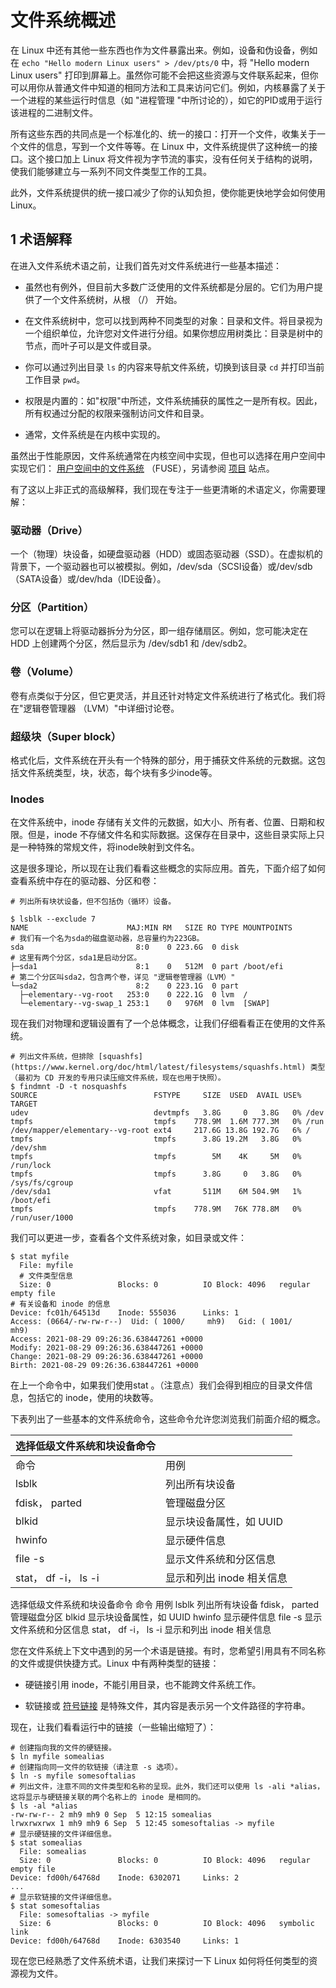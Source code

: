 # 文件系统概述

在 Linux 中还有其他一些东西也作为文件暴露出来。例如，设备和伪设备，例如在 `echo "Hello modern Linux users" > /dev/pts/0` 中，将 "Hello modern Linux users" 打印到屏幕上。虽然你可能不会把这些资源与文件联系起来，但你可以用你从普通文件中知道的相同方法和工具来访问它们。例如，内核暴露了关于一个进程的某些运行时信息（如 "进程管理 "中所讨论的），如它的PID或用于运行该进程的二进制文件。

所有这些东西的共同点是一个标准化的、统一的接口：打开一个文件，收集关于一个文件的信息，写到一个文件等等。在 Linux 中，文件系统提供了这种统一的接口。这个接口加上 Linux 将文件视为字节流的事实，没有任何关于结构的说明，使我们能够建立与一系列不同文件类型工作的工具。

此外，文件系统提供的统一接口减少了你的认知负担，使你能更快地学会如何使用 Linux。

## 1 术语解释

在进入文件系统术语之前，让我们首先对文件系统进行一些基本描述：

- 虽然也有例外，但目前大多数广泛使用的文件系统都是分层的。它们为用户提供了一个文件系统树，从根 （/） 开始。

- 在文件系统树中，您可以找到两种不同类型的对象：目录和文件。将目录视为一个组织单位，允许您对文件进行分组。如果你想应用树类比：目录是树中的节点，而叶子可以是文件或目录。

- 你可以通过列出目录 `ls` 的内容来导航文件系统，切换到该目录 `cd` 并打印当前工作目录 `pwd`。

- 权限是内置的：如"权限"中所述，文件系统捕获的属性之一是所有权。因此，所有权通过分配的权限来强制访问文件和目录。

- 通常，文件系统是在内核中实现的。

虽然出于性能原因，文件系统通常在内核空间中实现，但也可以选择在用户空间中实现它们： [用户空间中的文件系统](https://www.kernel.org/doc/html/latest/filesystems/fuse.html) （FUSE），另请参阅 [项目](https://github.com/libfuse/) 站点。

有了这以上非正式的高级解释，我们现在专注于一些更清晰的术语定义，你需要理解：

### 驱动器（Drive）

一个（物理）块设备，如硬盘驱动器（HDD）或固态驱动器（SSD）。在虚拟机的背景下，一个驱动器也可以被模拟。例如，/dev/sda（SCSI设备）或/dev/sdb（SATA设备）或/dev/hda（IDE设备）。

### 分区（Partition）

您可以在逻辑上将驱动器拆分为分区，即一组存储扇区。例如，您可能决定在 HDD 上创建两个分区，然后显示为 /dev/sdb1 和 /dev/sdb2。

### 卷（Volume）

卷有点类似于分区，但它更灵活，并且还针对特定文件系统进行了格式化。我们将在"逻辑卷管理器 （LVM）"中详细讨论卷。

### 超级块（Super block）

格式化后，文件系统在开头有一个特殊的部分，用于捕获文件系统的元数据。这包括文件系统类型，块，状态，每个块有多少inode等。

### Inodes

在文件系统中，inode 存储有关文件的元数据，如大小、所有者、位置、日期和权限。但是，inode 不存储文件名和实际数据。这保存在目录中，这些目录实际上只是一种特殊的常规文件，将inode映射到文件名。

这是很多理论，所以现在让我们看看这些概念的实际应用。首先，下面介绍了如何查看系统中存在的驱动器、分区和卷：

```Shell
# 列出所有块状设备，但不包括伪（循环）设备。

$ lsblk --exclude 7 
NAME                      MAJ:MIN RM   SIZE RO TYPE MOUNTPOINTS
# 我们有一个名为sda的磁盘驱动器，总容量约为223GB。
sda                         8:0    0 223.6G  0 disk
# 这里有两个分区，sda1是启动分区。              
├─sda1                      8:1    0   512M  0 part /boot/efi
# 第二个分区叫sda2，包含两个卷，详见 "逻辑卷管理器（LVM）"    
└─sda2                      8:2    0 223.1G  0 part              
  ├─elementary--vg-root   253:0    0 222.1G  0 lvm  /
  └─elementary--vg-swap_1 253:1    0   976M  0 lvm  [SWAP]
```

现在我们对物理和逻辑设置有了一个总体概念，让我们仔细看看正在使用的文件系统。

```Shell
# 列出文件系统，但排除 [squashfs](https://www.kernel.org/doc/html/latest/filesystems/squashfs.html) 类型（最初为 CD 开发的专用只读压缩文件系统，现在也用于快照）。
$ findmnt -D -t nosquashfs 
SOURCE                          FSTYPE     SIZE  USED  AVAIL USE% TARGET
udev                            devtmpfs   3.8G     0   3.8G   0% /dev
tmpfs                           tmpfs    778.9M  1.6M 777.3M   0% /run
/dev/mapper/elementary--vg-root ext4     217.6G 13.8G 192.7G   6% /
tmpfs                           tmpfs      3.8G 19.2M   3.8G   0% /dev/shm
tmpfs                           tmpfs        5M    4K     5M   0% /run/lock
tmpfs                           tmpfs      3.8G     0   3.8G   0% /sys/fs/cgroup
/dev/sda1                       vfat       511M    6M 504.9M   1% /boot/efi
tmpfs                           tmpfs    778.9M   76K 778.8M   0% /run/user/1000
```

我们可以更进一步，查看各个文件系统对象，如目录或文件：

```Shell
$ stat myfile
  File: myfile
  # 文件类型信息
  Size: 0               Blocks: 0          IO Block: 4096   regular empty file 
# 有关设备和 inode 的信息
Device: fc01h/64513d    Inode: 555036      Links: 1 
Access: (0664/-rw-rw-r--)  Uid: ( 1000/     mh9)   Gid: ( 1001/     mh9)
Access: 2021-08-29 09:26:36.638447261 +0000
Modify: 2021-08-29 09:26:36.638447261 +0000
Change: 2021-08-29 09:26:36.638447261 +0000
Birth: 2021-08-29 09:26:36.638447261 +0000
```

在上一个命令中，如果我们使用stat 。（注意点）我们会得到相应的目录文件信息，包括它的 inode，使用的块数等。

下表列出了一些基本的文件系统命令，这些命令允许您浏览我们前面介绍的概念。

| 选择低级文件系统和块设备命令 |                           |
| ---------------------------- | ------------------------- |
| 命令                         | 用例                      |
| lsblk                        | 列出所有块设备            |
| fdisk， parted               | 管理磁盘分区              |
| blkid                        | 显示块设备属性，如 UUID   |
| hwinfo                       | 显示硬件信息              |
| file -s                      | 显示文件系统和分区信息    |
| stat， df -i， ls -i         | 显示和列出 inode 相关信息 |

选择低级文件系统和块设备命令  命令  用例 lsblk  列出所有块设备 fdisk， parted  管理磁盘分区 blkid 显示块设备属性，如 UUID hwinfo  显示硬件信息 file -s 显示文件系统和分区信息  stat， df -i， ls -i  显示和列出 inode 相关信息 

您在文件系统上下文中遇到的另一个术语是链接。有时，您希望引用具有不同名称的文件或提供快捷方式。Linux 中有两种类型的链接：

- 硬链接引用 inode，不能引用目录，也不能跨文件系统工作。

- 软链接或 [符号链接](https://man7.org/linux/man-pages/man7/symlink.7.html) 是特殊文件，其内容是表示另一个文件路径的字符串。

现在，让我们看看运行中的链接（一些输出缩短了）：

```Shell
# 创建指向我的文件的硬链接。
$ ln myfile somealias 
# 创建指向同一文件的软链接（请注意 -s 选项）。
$ ln -s myfile somesoftalias 
# 列出文件，注意不同的文件类型和名称的呈现。此外，我们还可以使用 ls -ali *alias，这将显示与硬链接关联的两个名称上的 inode 是相同的。
$ ls -al *alias 
-rw-rw-r-- 2 mh9 mh9 0 Sep  5 12:15 somealias
lrwxrwxrwx 1 mh9 mh9 6 Sep  5 12:45 somesoftalias -> myfile
# 显示硬链接的文件详细信息。
$ stat somealias 
  File: somealias
  Size: 0               Blocks: 0          IO Block: 4096   regular empty file
Device: fd00h/64768d    Inode: 6302071     Links: 2
...
# 显示软链接的文件详细信息。
$ stat somesoftalias 
  File: somesoftalias -> myfile
  Size: 6               Blocks: 0          IO Block: 4096   symbolic link
Device: fd00h/64768d    Inode: 6303540     Links: 1
```

现在您已经熟悉了文件系统术语，让我们来探讨一下 Linux 如何将任何类型的资源视为文件。

